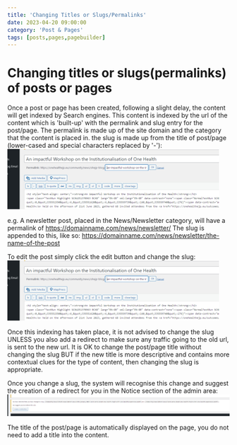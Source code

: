 ```yaml
---
title: 'Changing Titles or Slugs/Permalinks'
date: 2023-04-20 09:00:00
category: 'Post & Pages'
tags: [posts,pages,pagebuilder]
---
```


# Changing titles or slugs(permalinks) of posts or pages

Once a post or page has been created, following a slight delay, the content will get indexed by Search engines.  This content is indexed by the url of the content which is 'built-up' with the permalink and slug entry for the post/page.  The permalink is made up of the site domain and the category that the content is placed in.  the slug is made up from the title of post/page (lower-cased and special characters replaced by '-'):
![Standard permalink for a post](../assets/img/ss-post-slug.jpg)

e.g. A newsletter post, placed in the News/Newsletter category, will have a permalink of https://domainname.com/news/newsletter/
The slug is appended to this, like so: https://domainname.com/news/newsletter/the-name-of-the-post

To edit the post simply click the edit button and change the slug:
![Editing the slug](../assets/img/ss-post-slug-edit.jpg)

Once this indexing has taken place, it is not advised to change the slug UNLESS you also add a redirect to make sure any traffic going to the old url, is sent to the new url.  It is OK to change the post/page title without changing the slug BUT if the new title is more descriptive and contains more contextual clues for the type of content, then changing the slug is appropriate.

Once you change a slug, the system will recognise this change and suggest the creation of a redirect for you in the Notice section of the admin area:
![Example of a Redirect warning Notice](../assets/img/Screenshot-2023-07-26-103723.png)

The title of the post/page is automatically displayed on the page, you do not need to add a title into the content.